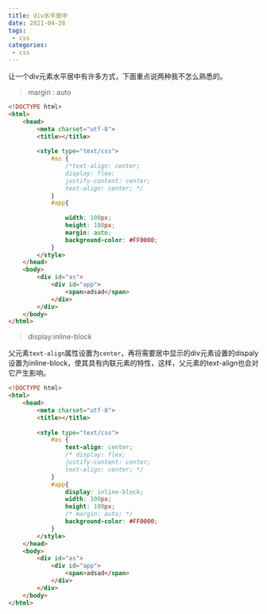 ```yaml
---
title: div水平居中
date: 2021-04-28
tags:
 - css
categories: 
 - css
---
```


让一个div元素水平居中有许多方式，下面重点说两种我不怎么熟悉的。

> margin : auto

```html
<!DOCTYPE html>
<html>
	<head>
		<meta charset="utf-8">
		<title></title>
		
		<style type="text/css">
			#as {
				/*text-align: center;
				display: flex;
				justify-content: center;
				text-align: center; */
			}
			#app{
				
				width: 100px;
				height: 100px;
				margin: auto;
				background-color: #FF0000;
			}
		</style>
	</head>
	<body>
		<div id="as">
			<div id="app">
				<span>adsad</span>
			</div>
		</div>
	</body>
</html>

```

> display:inline-block

父元素`text-align`属性设置为`center`，再将需要居中显示的div元素设置的dispaly设置为inline-block，使其具有内联元素的特性，这样，父元素的text-align也会对它产生影响。

```html
<!DOCTYPE html>
<html>
	<head>
		<meta charset="utf-8">
		<title></title>
		
		<style type="text/css">
			#as {
				text-align: center;
				/* display: flex;
				justify-content: center;
				text-align: center; */
			}
			#app{
				display: inline-block;
				width: 100px;
				height: 100px;
				/* margin: auto; */
				background-color: #FF0000;
			}
		</style>
	</head>
	<body>
		<div id="as">
			<div id="app">
				<span>adsad</span>
			</div>
		</div>
	</body>
</html>
```







